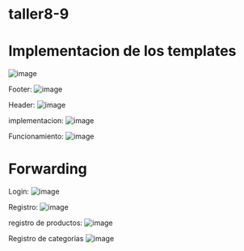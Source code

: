 # taller8-9

# Implementacion de los templates
![image](https://github.com/NicoYwY/taller8-9/assets/125584676/0507cdcb-16d0-477f-83a2-7df044ee0629)


Footer:
![image](https://github.com/NicoYwY/taller8-9/assets/125584676/d94672fc-b52f-4b01-a71e-9fdbb520321a)

Header:
![image](https://github.com/NicoYwY/taller8-9/assets/125584676/0c2cc6f0-be98-497c-b543-81d52ff4823e)

implementacion:
![image](https://github.com/NicoYwY/taller8-9/assets/125584676/c7091b54-c1d6-4977-847b-14a4aaffb11c)


Funcionamiento: 
![image](https://github.com/NicoYwY/taller8-9/assets/125584676/f040c371-a7df-4bad-b1bc-e74333eebaff)



# Forwarding

Login:
![image](https://github.com/NicoYwY/taller8-9/assets/125584676/68572b80-6563-4dc7-bb70-37ba903cede8)

Registro:
![image](https://github.com/NicoYwY/taller8-9/assets/125584676/1a100447-b707-48a6-85e0-fe204b2239fc)

registro de productos:
![image](https://github.com/NicoYwY/taller8-9/assets/125584676/82fbe1fc-99fc-4afd-9833-590ad4fe61b4)

Registro de categorias 
![image](https://github.com/NicoYwY/taller8-9/assets/125584676/0facc980-b7f4-43ab-98da-1faeccddcdbd)

